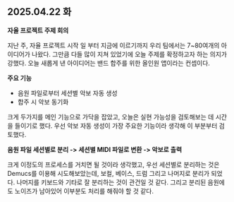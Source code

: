 ## 2025.04.22 화
**자율 프로젝트 주제 회의**

지난 주, 자율 프로젝트 시작 일 부터 지금에 이르기까지 우리 팀에서는 7~80여개의 아이디어가 나왔다. 그만큼 다들 많이 지쳐 있었기에 오늘 주제를 확정하고자 하는 의지가 강했다. 오늘 새롭게 낸 아이디어는 밴드 합주를 위한 올인원 앱이라는 컨셉이다.

**주요 기능**

- 음원 파일로부터 세션별 악보 자동 생성
- 합주 시 악보 동기화



크게 두가지를 메인 기능으로 가닥을 잡았고, 오늘은 실현 가능성을 검토해보는 데 시간을 들이기로 했다.
우선 악보 자동 생성이 가장 주요한 기능이라 생각해 이 부분부터 검토했다.


**음원 파일 세션별로 분리 -> 세션별 MIDI 파일로 변환 -> 악보로 출력**


크게 이정도의 프로세스를 거치면 될 것이라 생각했고, 우선 세션별로 분리하는 것은 Demucs를 이용해 시도해보았는데, 보컬, 베이스, 드럼 그리고 나머지로 분리가 되었다. 나머지를 키보드와 기타로 잘 분리하는 것이 관건일 것 같다. 그리고 분리된 음원에도 노이즈가 남아있어 이부분도 처리를 해줘야 할 것 같다.

